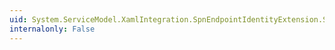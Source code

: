 ```yaml
---
uid: System.ServiceModel.XamlIntegration.SpnEndpointIdentityExtension.SpnName
internalonly: False
---
```

